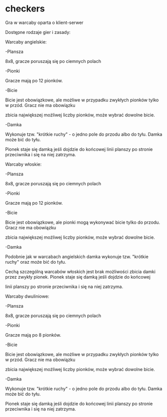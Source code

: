 # checkers
Gra w warcaby oparta o klient-serwer

Dostępne rodzaje gier i zasady:


Warcaby angielskie:

-Plansza

  8x8, gracze poruszają się po ciemnych polach
  
-Pionki

  Gracze mają po 12 pionków. 
  
-Bicie

  Bicie jest obowiązkowe, ale możliwe w przypadku zwykłych pionków tylko w przód. Gracz nie ma obowiązku 
  
  zbicia największej możliwej liczby pionków, może wybrać dowolne bicie. 
  
-Damka

  Wykonuje tzw. "krótkie ruchy" - o jedno pole do przodu albo do tyłu. Damka może bić do tyłu. 
  
  Pionek staje się damką jeśli dojdzie do końcowej linii planszy po stronie przeciwnika i się na niej zatrzyma.
  

Warcaby włoskie:

-Plansza

  8x8, gracze poruszają się po ciemnych polach
  
-Pionki

  Gracze mają po 12 pionków.
  
-Bicie

  Bicie jest obowiązkowe, ale pionki mogą wykonywać bicie tylko do przodu. Gracz nie ma obowiązku 
  
  zbicia największej możliwej liczby pionków, może wybrać dowolne bicie. 
  
-Damka

  Podobnie jak w warcabach angielskich damka wykonuje tzw. "krótkie ruchy" oraz może bić do tyłu. 
  
  Cechą szczególną warcabów włoskich jest brak możliwości zbicia damki przez zwykły pionek. Pionek staje się damką jeśli dojdzie do końcowej 
  
  linii planszy po stronie przeciwnika i się na niej zatrzyma.
  
  
  
Warcaby dwuliniowe:

-Plansza

  8x8, gracze poruszają się po ciemnych polach
  
-Pionki

  Gracze mają po 8 pionków. 
  
-Bicie

  Bicie jest obowiązkowe, ale możliwe w przypadku zwykłych pionków tylko w przód. Gracz nie ma obowiązku 
  
  zbicia największej możliwej liczby pionków, może wybrać dowolne bicie. 
  
-Damka

  Wykonuje tzw. "krótkie ruchy" - o jedno pole do przodu albo do tyłu. Damka może bić do tyłu. 
  
  Pionek staje się damką jeśli dojdzie do końcowej linii planszy po stronie przeciwnika i się na niej zatrzyma.

